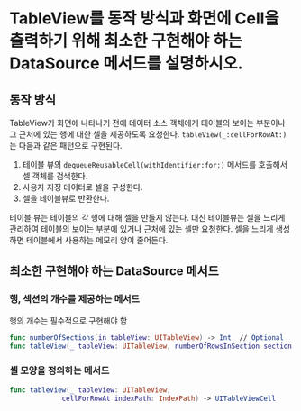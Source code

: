 # TableView를 동작 방식과 화면에 Cell을 출력하기 위해 최소한 구현해야 하는 DataSource 메서드를 설명하시오.

## 동작 방식

TableView가 화면에 나타나기 전에 데이터 소스 객체에게 테이블의 보이는 부분이나 그 근처에 있는 행에 대한 셀을 제공하도록 요청한다. `tableView(_:cellForRowAt:)` 는 다음과 같은 패턴으로 구현된다.

1. 테이블 뷰의 `dequeueReusableCell(withIdentifier:for:)` 메서드를 호출해서 셀 객체를 검색한다.
2. 사용자 지정 데이터로 셀을 구성한다.
3. 셀을 테이블뷰로 반환한다.

테이블 뷰는 테이블의 각 행에 대해 셀을 만들지 않는다. 대신 테이블뷰는 셀을 느리게 관리하여 테이블의 보이는 부분에 있거나 근처에 있는 셀만 요청한다. 셀을 느리게 생성하면 테이블에서 사용하는 메모리 양이 줄어든다.

## 최소한 구현해야 하는 DataSource 메서드

### 행, 섹션의 개수를 제공하는 메서드

행의 개수는 필수적으로 구현해야 함

```swift
func numberOfSections(in tableView: UITableView) -> Int  // Optional 
func tableView(_ tableView: UITableView, numberOfRowsInSection section: Int) -> Int
```

### 셀 모양을 정의하는 메서드

```swift
func tableView(_ tableView: UITableView, 
             cellForRowAt indexPath: IndexPath) -> UITableViewCell
```

